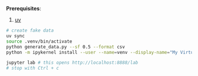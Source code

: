 

**Prerequisites**:

1. [uv](https://docs.astral.sh/uv/getting-started/installation/)


```bash
# create fake data
uv sync
source .venv/bin/activate
python generate_data.py --sf 0.5 --format csv
python -m ipykernel install --user --name=venv --display-name="My Virtual Environment"

jupyter lab # this opens http://localhost:8888/lab
# stop with Ctrl + c
```

